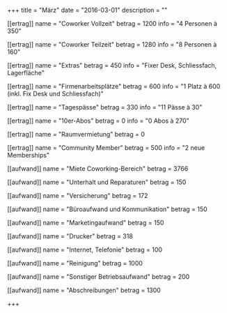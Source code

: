 +++
title = "März"
date = "2016-03-01"
description = ""

[[ertrag]]
name = "Coworker Vollzeit"
betrag = 1200
info = "4 Personen à 350"

[[ertrag]]
name = "Coworker Teilzeit"
betrag = 1280
info = "8 Personen à 160"

[[ertrag]]
name = "Extras"
betrag = 450
info = "Fixer Desk, Schliessfach, Lagerfläche"

[[ertrag]]
name = "Firmenarbeitsplätze"
betrag = 600
info = "1 Platz à 600 (inkl. Fix Desk und Schliessfach)"

[[ertrag]]
name = "Tagespässe"
betrag = 330
info = "11 Pässe à 30"

[[ertrag]]
name = "10er-Abos"
betrag = 0
info = "0 Abos à 270"

[[ertrag]]
name = "Raumvermietung"
betrag = 0

[[ertrag]]
name = "Community Member"
betrag = 500
info = "2 neue Memberships"


[[aufwand]]
name = "Miete Coworking-Bereich"
betrag = 3766

[[aufwand]]
name = "Unterhalt und Reparaturen"
betrag = 150

[[aufwand]]
name = "Versicherung"
betrag = 172

[[aufwand]]
name = "Büroaufwand und Kommunikation"
betrag = 150

[[aufwand]]
name = "Marketingaufwand"
betrag = 150

[[aufwand]]
name = "Drucker"
betrag = 318

[[aufwand]]
name = "Internet, Telefonie"
betrag = 100

[[aufwand]]
name = "Reinigung"
betrag = 1000

[[aufwand]]
name = "Sonstiger Betriebsaufwand"
betrag = 200

[[aufwand]]
name = "Abschreibungen"
betrag = 1300

+++

